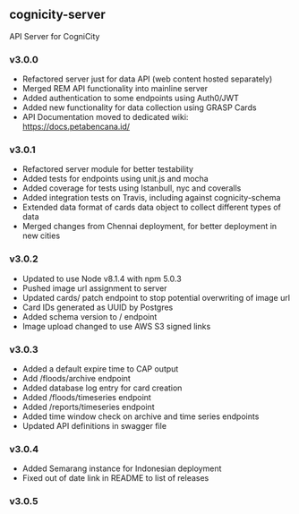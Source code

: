 ## cognicity-server
API Server for CogniCity

### v3.0.0
* Refactored server just for data API (web content hosted separately)
* Merged REM API functionality into mainline server
* Added authentication to some endpoints using Auth0/JWT
* Added new functionality for data collection using GRASP Cards
* API Documentation moved to dedicated wiki: https://docs.petabencana.id/

### v3.0.1
* Refactored server module for better testability
* Added tests for endpoints using unit.js and mocha
* Added coverage for tests using Istanbull, nyc and coveralls
* Added integration tests on Travis, including against cognicity-schema
* Extended data format of cards data object to collect different types of data
* Merged changes from Chennai deployment, for better deployment in new cities

### v3.0.2
* Updated to use Node v8.1.4 with npm 5.0.3
* Pushed image url assignment to server
* Updated cards/ patch endpoint to stop potential overwriting of image url
* Card IDs generated as UUID by Postgres
* Added schema version to / endpoint
* Image upload changed to use AWS S3 signed links

### v3.0.3
* Added a default expire time to CAP output
* Add /floods/archive endpoint
* Added database log entry for card creation
* Added /floods/timeseries endpoint
* Added /reports/timeseries endpoint
* Added time window check on archive and time series endpoints
* Updated API definitions in swagger file

### v3.0.4
* Added Semarang instance for Indonesian deployment
* Fixed out of date link in README to list of releases

### v3.0.5
